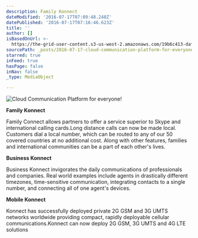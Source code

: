 ```yaml
---
description: Family Konnect
dateModified: '2016-07-17T07:09:48.248Z'
datePublished: '2016-07-17T07:16:46.623Z'
title: ''
author: []
isBasedOnUrl: >-
  https://the-grid-user-content.s3-us-west-2.amazonaws.com/19b6c413-daf3-464e-8fea-c8d30c272fc6.jpg
sourcePath: _posts/2016-07-17-cloud-communication-platform-for-everyone.md
starred: true
inFeed: true
hasPage: false
inNav: false
_type: MediaObject

---
```

![Cloud Communication Platform for everyone!](https://the-grid-user-content.s3-us-west-2.amazonaws.com/19b6c413-daf3-464e-8fea-c8d30c272fc6.jpg)

**Family Konnect**

Family Connect allows partners to offer a service superior to Skype and international calling cards.Long distance calls can now be made local. Customers dial a local number, which can be routed to any of our 50 covered countries at no additional cost. Along with other features, families and international communities can be a part of each other's lives.

**Business Konnect**

Business Konnect invigorates the daily communications of professionals and companies. Real world examples include agents in drastically different timezones, time-sensitive communication, integrating contacts to a single number, and connecting all of one agent's devices.

**Mobile Konnect**

Konnect has successfully deployed private 2G GSM and 3G UMTS networks worldwide providing compact, rapidly deployable cellular communications.Konnect can now deploy 2G GSM, 3G UMTS and 4G LTE solutions